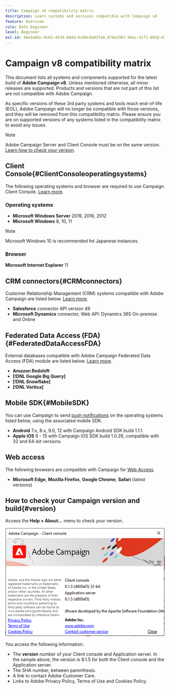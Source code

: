 ```yaml
---
title: Campaign v8 compatibility matrix
description: Learn systems and versions compatible with Campaign v8
feature: Overview
role: Data Engineer
level: Beginner
exl-id: 4be3a6dc-0c61-4534-b9dd-6c99c8a037a9,870a336f-94ac-4171-891b-67614feef6ef,bebdd930-c7f6-4629-a489-3c704b33f058,d493e613-eb61-43b1-9c6d-1bd881af0734
---
```

# Campaign v8 compatibility matrix

This document lists all systems and components supported for the latest build of **Adobe Campaign v8**. Unless mentioned otherwise, all minor releases are supported. Products and versions that are not part of this list are not compatible with Adobe Campaign.

As specific versions of these 3rd party systems and tools reach end-of-life (EOL), Adobe Campaign will no longer be compatible with those versions, and they will be removed from this compatibility matrix. Please ensure you are on supported versions of any systems listed in the compatibility matrix to avoid any issues.

>[!NOTE]
>
>Adobe Campaign Server and Client Console must be on the same version. [Learn how to check your version](#version).

## Client Console{#ClientConsoleoperatingsystems}

The following operating systems and browser are required to use Campaign Client Console. [Learn more](connect.md).

### Operating systems

* **Microsoft Windows Server** 2019, 2016, 2012
* **Microsoft Windows** 8, 10, 11 

>[!NOTE]
>
>Microsoft Windows 10 is recommended fot Japanese instances.

### Browser

**Microsoft Internet Explorer** 11

## CRM connectors{#CRMconnectors}

Customer Relationship Management (CRM) systems compatible with Adobe Campaign are listed below. [Learn more](../connect/crm.md).

* **Salesforce** connector API version 49
* **Microsoft Dynamics** connector, Web API: Dynamics 365 On-premise and Online

## Federated Data Access (FDA){#FederatedDataAccessFDA}

External databases compatible with Adobe Campaign Federated Data Access (FDA) module are listed below. [Learn more](../connect/fda.md).

* **Amazon Redshift**
* **[!DNL Google Big Query]**
* **[!DNL Snowflake]**
* **[!DNL Vertica]**

## Mobile SDK{#MobileSDK}

You can use Campaign to send [push notifications](../send/push.md) on the operating systems listed below, using the associated mobile SDK.

* **Android** 7.x, 8.x, 9.0, 12 with Campaign Android SDK build 1.1.1.
* **Apple iOS** 9 - 15 with Campaign iOS SDK build 1.0.26, compatible with 32 and 64-bit versions.

## Web access

The following browsers are compatible with Campaign for [Web Access](connect.md#web-access).

* **Microsoft Edge**, **Mozilla Firefox**, **Google Chrome**, **Safari** (latest versions)

## How to check your Campaign version and build{#version}

Access the **Help > About…** menu to check your version.

![](assets/ac-version.png)

You access the following information:

* The **version** number of your Client console and Application server. In the sample above, the version is 8.1.5 for both the Client console and the Application server.
* The SHA number, between parenthesis.
* A link to contact Adobe Customer Care.
* Links to Adobe Privacy Policy, Terms of Use and Cookies Policy.
